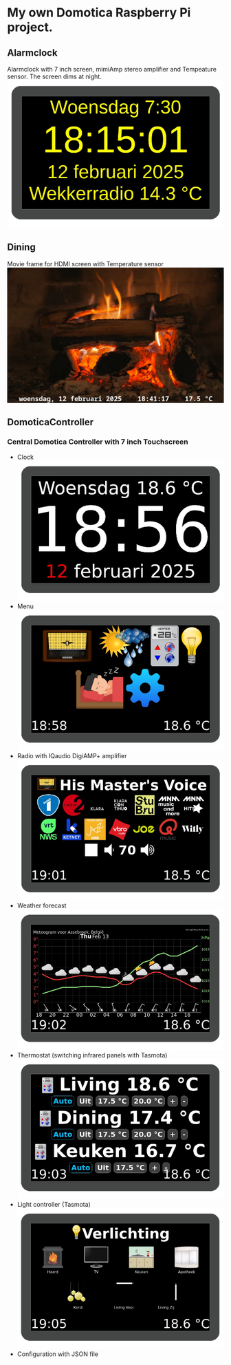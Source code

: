 # My own Domotica Raspberry Pi project.
## Alarmclock
Alarmclock with 7 inch screen, mimiAmp stereo amplifier and Tempeature sensor.
The screen dims at night.
![Pinda Alarmclock](alarmclock/pindaalarmclock.png "Pinda Alarmclock")
## Dining
Movie frame for HDMI screen with Temperature sensor
![Pinda Movie frame](dining/dining.png "Pinda Movie frame")
## DomoticaController
### Central Domotica Controller with 7 inch Touchscreen
- Clock
  ![Pinda Domotica Controller](domoticaController/images/pindadomoclock.png "Pinda Domotica Controller")
- Menu
  ![Pinda Domotica Controller](domoticaController/images/pindadomomenu.png "Pinda Domotica Controller")
- Radio with IQaudio DigiAMP+ amplifier
  ![Pinda Domotica Controller](domoticaController/images/pindadomoradio.png "Pinda Domotica Controller")
- Weather forecast
  ![Pinda Domotica Controller](domoticaController/images/pindadomoweather.png "Pinda Domotica Controller")
- Thermostat (switching infrared panels with Tasmota)
  ![Pinda Domotica Controller](domoticaController/images/pindadomothermostat.png "Pinda Domotica Controller")
- Light controller (Tasmota)
  ![Pinda Domotica Controller](domoticaController/images/pindadomolights.png "Pinda Domotica Controller")
- Configuration with JSON file
